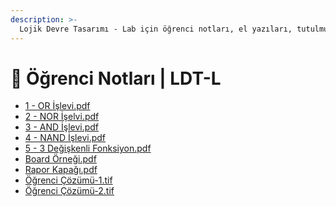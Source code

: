 ```yaml
---
description: >-
  Lojik Devre Tasarımı - Lab için öğrenci notları, el yazıları, tutulmuş veya alınmış notlar
---
```


# 📕 Öğrenci Notları \| LDT-L

<!--YPackage.YGitbookIntegration-tarafından-otomatik-oluşturulmuştur-->

- [1 - OR İşlevi.pdf](1%20-%20OR%20%C4%B0%C5%9Flevi.pdf)
- [2 - NOR İşelvi.pdf](2%20-%20NOR%20%C4%B0%C5%9Felvi.pdf)
- [3 - AND İşlevi.pdf](3%20-%20AND%20%C4%B0%C5%9Flevi.pdf)
- [4 - NAND İşlevi.pdf](4%20-%20NAND%20%C4%B0%C5%9Flevi.pdf)
- [5 - 3 Değişkenli Fonksiyon.pdf](5%20-%203%20De%C4%9Fi%C5%9Fkenli%20Fonksiyon.pdf)
- [Board Örneği.pdf](Board%20%C3%96rne%C4%9Fi.pdf)
- [Rapor Kapağı.pdf](Rapor%20Kapa%C4%9F%C4%B1.pdf)
- [Öğrenci Çözümü-1.tif](%C3%96%C4%9Frenci%20%C3%87%C3%B6z%C3%BCm%C3%BC-1.tif)
- [Öğrenci Çözümü-2.tif](%C3%96%C4%9Frenci%20%C3%87%C3%B6z%C3%BCm%C3%BC-2.tif)

<!--YPackage.YGitbookIntegration-tarafından-otomatik-oluşturulmuştur-->

